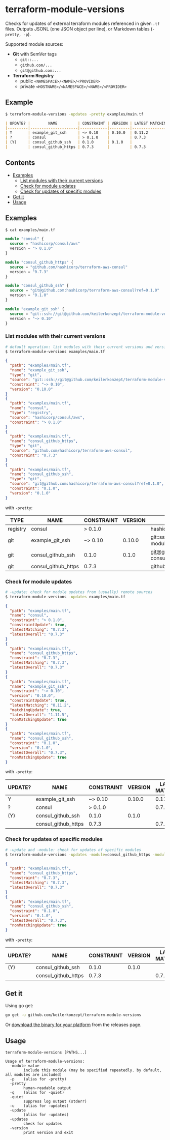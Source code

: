 # terraform-module-versions

Checks for updates of external terraform modules referenced in given `.tf` files. Outputs JSONL (one JSON object per line), or Markdown tables (`-pretty, -p`).

Supported module sources:
- **Git** with SemVer tags
  - `git::...`
  - `github.com/...`
  - `git@github.com:...`
- **Terraform Registry**
  - public `<NAMESPACE>/<NAME>/<PROVIDER>`
  - private `<HOSTNAME>/<NAMESPACE>/<NAME>/<PROVIDER>`

## Example

```sh
$ terraform-module-versions -updates -pretty examples/main.tf
```

```markdown
| UPDATE? |        NAME         | CONSTRAINT | VERSION | LATEST MATCHING | LATEST |
|---------|---------------------|------------|---------|-----------------|--------|
| Y       | example_git_ssh     | ~> 0.10    | 0.10.0  | 0.11.2          | 1.11.5 |
| ?       | consul              | > 0.1.0    |         | 0.7.3           | 0.7.3  |
| (Y)     | consul_github_ssh   | 0.1.0      | 0.1.0   |                 | 0.7.3  |
|         | consul_github_https | 0.7.3      |         | 0.7.3           | 0.7.3  |
```

## Contents

- [Examples](#examples)
  - [List modules with their current versions](#list-modules-with-their-current-versions)
  - [Check for module updates](#check-for-module-updates)
  - [Check for updates of specific modules](#check-for-updates-of-specific-modules)
- [Get it](#get-it)
- [Usage](#usage)

## Examples

```sh
$ cat examples/main.tf
```

```terraform
module "consul" {
  source = "hashicorp/consul/aws"
  version = "> 0.1.0"
}

module "consul_github_https" {
  source = "github.com/hashicorp/terraform-aws-consul"
  version = "0.7.3"
}

module "consul_github_ssh" {
  source = "git@github.com:hashicorp/terraform-aws-consul?ref=0.1.0"
  version = "0.1.0"
}

module "example_git_ssh" {
  source = "git::ssh://git@github.com/keilerkonzept/terraform-module-versions?ref=0.10.0"
  version = "~> 0.10"
}
```

### List modules with their current versions

```sh
# default operation: list modules with their current versions and version constraints (if specified)
$ terraform-module-versions examples/main.tf
```

```json
{
  "path": "examples/main.tf",
  "name": "example_git_ssh",
  "type": "git",
  "source": "git::ssh://git@github.com/keilerkonzept/terraform-module-versions?ref=0.10.0",
  "constraint": "~> 0.10",
  "version": "0.10.0"
}
{
  "path": "examples/main.tf",
  "name": "consul",
  "type": "registry",
  "source": "hashicorp/consul/aws",
  "constraint": "> 0.1.0"
}
{
  "path": "examples/main.tf",
  "name": "consul_github_https",
  "type": "git",
  "source": "github.com/hashicorp/terraform-aws-consul",
  "constraint": "0.7.3"
}
{
  "path": "examples/main.tf",
  "name": "consul_github_ssh",
  "type": "git",
  "source": "git@github.com:hashicorp/terraform-aws-consul?ref=0.1.0",
  "constraint": "0.1.0",
  "version": "0.1.0"
}
```

with `-pretty`:

|   TYPE   |        NAME         | CONSTRAINT | VERSION |                                    SOURCE                                    |
|----------|---------------------|------------|---------|------------------------------------------------------------------------------|
| registry | consul              | > 0.1.0    |         | hashicorp/consul/aws                                                         |
| git      | example_git_ssh     | ~> 0.10    | 0.10.0  | git::ssh://git@github.com/keilerkonzept/terraform-module-versions?ref=0.10.0 |
| git      | consul_github_ssh   | 0.1.0      | 0.1.0   | git@github.com:hashicorp/terraform-aws-consul?ref=0.1.0                      |
| git      | consul_github_https | 0.7.3      |         | github.com/hashicorp/terraform-aws-consul                                    |

### Check for module updates

```sh
# -update: check for module updates from (usually) remote sources
$ terraform-module-versions -updates examples/main.tf
```

```json
{
  "path": "examples/main.tf",
  "name": "consul",
  "constraint": "> 0.1.0",
  "constraintUpdate": true,
  "latestMatching": "0.7.3",
  "latestOverall": "0.7.3"
}
{
  "path": "examples/main.tf",
  "name": "consul_github_https",
  "constraint": "0.7.3",
  "latestMatching": "0.7.3",
  "latestOverall": "0.7.3"
}
{
  "path": "examples/main.tf",
  "name": "example_git_ssh",
  "constraint": "~> 0.10",
  "version": "0.10.0",
  "constraintUpdate": true,
  "latestMatching": "0.11.2",
  "matchingUpdate": true,
  "latestOverall": "1.11.5",
  "nonMatchingUpdate": true
}
{
  "path": "examples/main.tf",
  "name": "consul_github_ssh",
  "constraint": "0.1.0",
  "version": "0.1.0",
  "latestOverall": "0.7.3",
  "nonMatchingUpdate": true
}
```

with `-pretty`:

| UPDATE? |        NAME         | CONSTRAINT | VERSION | LATEST MATCHING | LATEST |
|---------|---------------------|------------|---------|-----------------|--------|
| Y       | example_git_ssh     | ~> 0.10    | 0.10.0  | 0.11.2          | 1.11.5 |
| ?       | consul              | > 0.1.0    |         | 0.7.3           | 0.7.3  |
| (Y)     | consul_github_ssh   | 0.1.0      | 0.1.0   |                 | 0.7.3  |
|         | consul_github_https | 0.7.3      |         | 0.7.3           | 0.7.3  |

### Check for updates of specific modules

```sh
# -update and -module: check for updates of specific modules
$ terraform-module-versions -updates -module=consul_github_https -module=consul_github_ssh examples/main.tf
```

```json
{
  "path": "examples/main.tf",
  "name": "consul_github_https",
  "constraint": "0.7.3",
  "latestMatching": "0.7.3",
  "latestOverall": "0.7.3"
}
{
  "path": "examples/main.tf",
  "name": "consul_github_ssh",
  "constraint": "0.1.0",
  "version": "0.1.0",
  "latestOverall": "0.7.3",
  "nonMatchingUpdate": true
}
```

with `-pretty`:

| UPDATE? |        NAME         | CONSTRAINT | VERSION | LATEST MATCHING | LATEST |
|---------|---------------------|------------|---------|-----------------|--------|
| (Y)     | consul_github_ssh   | 0.1.0      | 0.1.0   |                 | 0.7.3  |
|         | consul_github_https | 0.7.3      |         | 0.7.3           | 0.7.3  |

## Get it

Using go get:

```bash
go get -u github.com/keilerkonzept/terraform-module-versions
```

Or [download the binary for your platform](https://github.com/keilerkonzept/terraform-module-versions/releases/latest) from the releases page.

## Usage

```text
terraform-module-versions [PATHS...]

Usage of terraform-module-versions:
  -module value
    	include this module (may be specified repeatedly. by default, all modules are included)
  -p	(alias for -pretty)
  -pretty
    	human-readable output
  -q	(alias for -quiet)
  -quiet
    	suppress log output (stderr)
  -u	(alias for -updates)
  -update
    	(alias for -updates)
  -updates
    	check for updates
  -version
    	print version and exit
```
